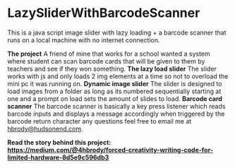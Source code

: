 # LazySliderWithBarcodeScanner
This is a java script image slider with lazy loading + a barcode scanner that runs on a local machine with no internet connection.

**The project**
A friend of mine that works for a school wanted a system where student can scan barcode cards that will be given to them by teachers and see if they won something.
**The lazy load slider**
The slider works with js and only loads 2 img elements at a time so not to overload the mini pc it was running on.
**Dynamic image slider**
The slider is designed to load images from a folder as long as its numbered sequentially starting at one and a prompt on load sets the amount  of slides to load.
**Barcode card scanner**
The barcode scanner is basically a key press listener which reads barcode inputs and displays a message accordingly when triggered by the barcode return character
any questions feel free to email me at hbrody@hudsonend.com.

**Read the story behind this project: https://medium.com/@4hbrody/forced-creativity-writing-code-for-limited-hardware-8d5e9c596db3**
